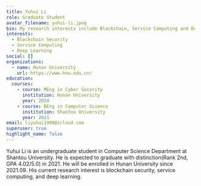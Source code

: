 ```yaml
---
title: Yuhui Li
role: Graduate Student
avatar_filename: yuhui-li.jpeg
bio: My research interests include Blockchain, Service Computing and Deep Learning.
interests:
  - Blockchain Security
  - Service Computing
  - Deep Learning
social: []
organizations:
  - name: Hunan University
    url: https://www.hnu.edu.cn/
education:
  courses:
    - course: MEng in Cyber Security
      institution: Hunan University
      year: 2024
    - course: BEng in Computer Science
      institution: Shantou University
      year: 2021
email: liyuhui1999@icloud.com
superuser: true
highlight_name: false
---
```

Yuhui Li is an undergraduate student in Computer Science Department at Shantou University. He is expected to graduate with distinction(Rank 2nd, GPA 4.02/5.0) in 2021. He will be enrolled in Hunan University since 2021.09. His current research interest is blockchain security, service computing, and deep learning.